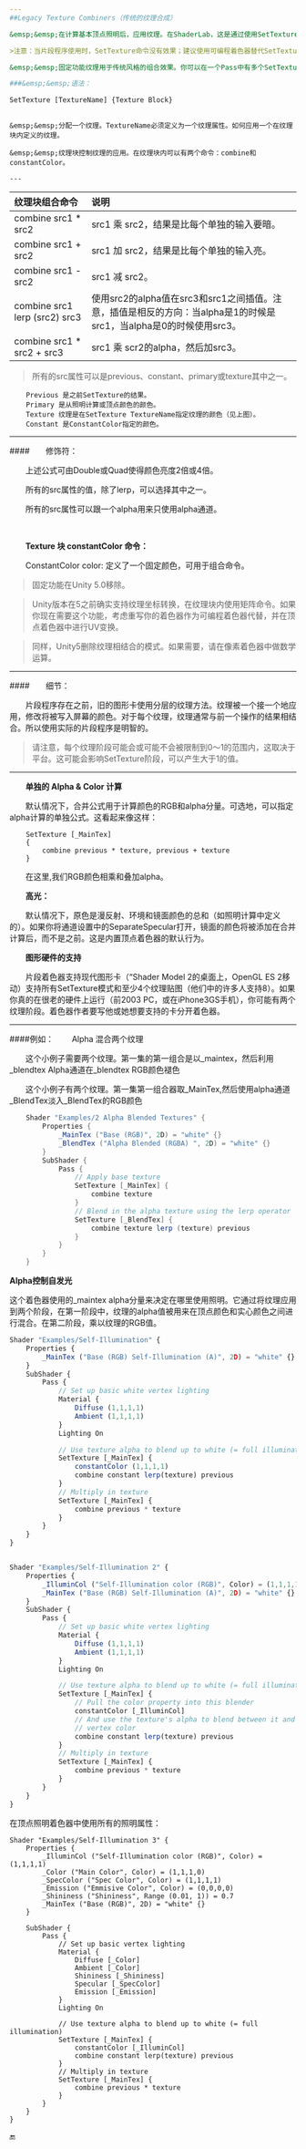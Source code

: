 ```yaml
---
##Legacy Texture Combiners（传统的纹理合成）

&emsp;&emsp;在计算基本顶点照明后，应用纹理。在ShaderLab，这是通过使用SetTexture命令。

>注意：当片段程序使用时，SetTexture命令没有效果；建议使用可编程着色器替代SetTexture命令。

&emsp;&emsp;固定功能纹理用于传统风格的组合效果。你可以在一个Pass中有多个SetTexture命令，所有纹理被顺序的应用，如绘图程序的层。SetTexture命令必须放在Pass的最后。

###&emsp;&emsp;语法：
```
    SetTexture [TextureName] {Texture Block}
```

&emsp;&emsp;分配一个纹理。TextureName必须定义为一个纹理属性。如何应用一个在纹理块内定义的纹理。

&emsp;&emsp;纹理块控制纹理的应用。在纹理块内可以有两个命令：combine和constantColor。

---
```


|纹理块组合命令|说明|
|:--|:--|
|combine src1 * src2|src1 乘 src2，结果是比每个单独的输入要暗。|
|combine src1 + src2|src1 加 src2，结果是比每个单独的输入亮。|
|combine src1 - src2|src1 减 src2。|
|combine src1 lerp (src2) src3|使用src2的alpha值在src3和src1之间插值。注意，插值是相反的方向：当alpha是1的时候是src1，当alpha是0的时候使用src3。|
|combine src1 * src2 + src3|src1 乘 scr2的alpha，然后加src3。|

>所有的src属性可以是previous、constant、primary或texture其中之一。

```
    Previous 是之前SetTexture的结果。		
    Primary 是从照明计算或顶点颜色的颜色。	
    Texture 纹理是在SetTexture TextureName指定纹理的颜色（见上图）。
    Constant 是ConstantColor指定的颜色。
```

---
		
####&emsp;&emsp;修饰符：

&emsp;&emsp;上述公式可由Double或Quad使得颜色亮度2倍或4倍。

&emsp;&emsp;所有的src属性的值，除了lerp，可以选择其中之一。	

&emsp;&emsp;所有的src属性可以跟一个alpha用来只使用alpha通道。 

<br>
		
&emsp;&emsp;**Texture 块 constantColor 命令：**

&emsp;&emsp;ConstantColor color: 定义了一个固定颜色，可用于组合命令。

>固定功能在Unity 5.0移除。

>Unity版本在5之前确实支持纹理坐标转换，在纹理块内使用矩阵命令。如果你现在需要这个功能，考虑重写你的着色器作为可编程着色器代替，并在顶点着色器中进行UV变换。

>同样，Unity5删除纹理相结合的模式。如果需要，请在像素着色器中做数学运算。

---

####&emsp;&emsp;细节：

&emsp;&emsp;片段程序存在之前，旧的图形卡使用分层的纹理方法。纹理被一个接一个地应用，修改将被写入屏幕的颜色。对于每个纹理，纹理通常与前一个操作的结果相结合。所以使用实际的片段程序是明智的。

>请注意，每个纹理阶段可能会或可能不会被限制到0～1的范围内，这取决于平台。这可能会影响SetTexture阶段，可以产生大于1的值。

---

&emsp;&emsp;**单独的 Alpha & Color 计算**

&emsp;&emsp;默认情况下，合并公式用于计算颜色的RGB和alpha分量。可选地，可以指定alpha计算的单独公式。这看起来像这样：
```
    SetTexture [_MainTex] 
    { 
        combine previous * texture, previous + texture 
    }
```
&emsp;&emsp;在这里,我们RGB颜色相乘和叠加alpha。

&emsp;&emsp;**高光：**

&emsp;&emsp;默认情况下，原色是漫反射、环境和镜面颜色的总和（如照明计算中定义的）。如果你将通道设置中的SeparateSpecular打开，镜面的颜色将被添加在合并计算后，而不是之前。这是内置顶点着色器的默认行为。

&emsp;&emsp;**图形硬件的支持**

&emsp;&emsp;片段着色器支持现代图形卡（“Shader Model 2的桌面上，OpenGL ES 2移动）支持所有SetTexture模式和至少4个纹理贴图（他们中的许多人支持8）。如果你真的在很老的硬件上运行（前2003 PC，或在iPhone3GS手机），你可能有两个纹理阶段。着色器作者要写他或她想要支持的卡分开着色器。

---

####例如：
&emsp;&emsp;Alpha 混合两个纹理

&emsp;&emsp;这个小例子需要两个纹理。第一集的第一组合是以_maintex，然后利用_blendtex Alpha通道在_blendtex RGB颜色褪色

&emsp;&emsp;这个小例子有两个纹理。第一集第一组合器取_MainTex,然后使用alpha通道_BlendTex淡入_BlendTex的RGB颜色

```csharp
    Shader "Examples/2 Alpha Blended Textures" {
        Properties {
            _MainTex ("Base (RGB)", 2D) = "white" {}
            _BlendTex ("Alpha Blended (RGBA) ", 2D) = "white" {}
        }
        SubShader {
            Pass {
                // Apply base texture
                SetTexture [_MainTex] {
                    combine texture
                }
                // Blend in the alpha texture using the lerp operator
                SetTexture [_BlendTex] {
                    combine texture lerp (texture) previous
                }
            }
        }
    }
```

**Alpha控制自发光**

这个着色器使用的_maintex alpha分量来决定在哪里使用照明。它通过将纹理应用到两个阶段，在第一阶段中，纹理的alpha值被用来在顶点颜色和实心颜色之间进行混合。在第二阶段，乘以纹理的RGB值。

```javascript
Shader "Examples/Self-Illumination" {
    Properties {
        _MainTex ("Base (RGB) Self-Illumination (A)", 2D) = "white" {}
    }
    SubShader {
        Pass {
            // Set up basic white vertex lighting
            Material {
                Diffuse (1,1,1,1)
                Ambient (1,1,1,1)
            }
            Lighting On

            // Use texture alpha to blend up to white (= full illumination)
            SetTexture [_MainTex] {
                constantColor (1,1,1,1)
                combine constant lerp(texture) previous
            }
            // Multiply in texture
            SetTexture [_MainTex] {
                combine previous * texture
            }
        }
    }
}
```

```javascript

Shader "Examples/Self-Illumination 2" {
    Properties {
        _IlluminCol ("Self-Illumination color (RGB)", Color) = (1,1,1,1)
        _MainTex ("Base (RGB) Self-Illumination (A)", 2D) = "white" {}
    }
    SubShader {
        Pass {
            // Set up basic white vertex lighting
            Material {
                Diffuse (1,1,1,1)
                Ambient (1,1,1,1)
            }
            Lighting On

            // Use texture alpha to blend up to white (= full illumination)
            SetTexture [_MainTex] {
                // Pull the color property into this blender
                constantColor [_IlluminCol]
                // And use the texture's alpha to blend between it and
                // vertex color
                combine constant lerp(texture) previous
            }
            // Multiply in texture
            SetTexture [_MainTex] {
                combine previous * texture
            }
        }
    }
}
```

在顶点照明着色器中使用所有的照明属性：
```
Shader "Examples/Self-Illumination 3" {
    Properties {
        _IlluminCol ("Self-Illumination color (RGB)", Color) = (1,1,1,1)
        _Color ("Main Color", Color) = (1,1,1,0)
        _SpecColor ("Spec Color", Color) = (1,1,1,1)
        _Emission ("Emmisive Color", Color) = (0,0,0,0)
        _Shininess ("Shininess", Range (0.01, 1)) = 0.7
        _MainTex ("Base (RGB)", 2D) = "white" {}
    }

    SubShader {
        Pass {
            // Set up basic vertex lighting
            Material {
                Diffuse [_Color]
                Ambient [_Color]
                Shininess [_Shininess]
                Specular [_SpecColor]
                Emission [_Emission]
            }
            Lighting On

            // Use texture alpha to blend up to white (= full illumination)
            SetTexture [_MainTex] {
                constantColor [_IlluminCol]
                combine constant lerp(texture) previous
            }
            // Multiply in texture
            SetTexture [_MainTex] {
                combine previous * texture
            }
        }
    }
}
```

🔚